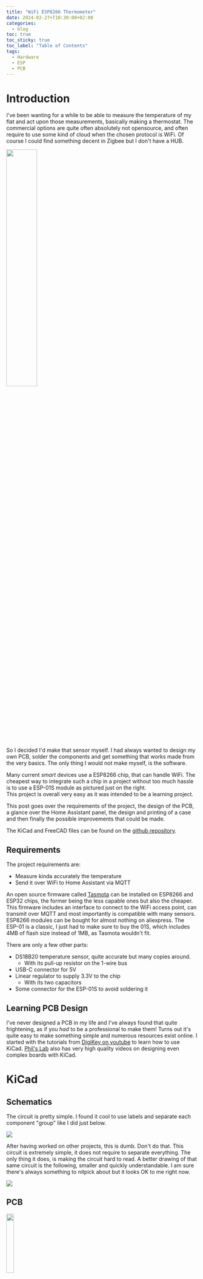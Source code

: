 ```yaml
---
title: "WiFi ESP8266 Thermometer"
date: 2024-02-27+T10:30:00+02:00
categories:
  - blog
toc: true
toc_sticky: true
toc_label: "Table of Contents"
tags:
  - Hardware
  - ESP
  - PCB
---
```



# Introduction

I've been wanting for a while to be able to measure the temperature of my flat
and act upon those measurements, basically making a thermostat.
The commercial options are quite often absolutely not opensource, and often
require to use some kind of cloud when the chosen protocol is WiFi. Of course
I could find something decent in Zigbee but I don't have a HUB.  

<img class="align-left" src="/assets/images/esp01s_thermometer/esp01s.jpg" width="40%"/>

So I decided I'd make that sensor myself. I had always wanted to design my own
PCB, solder the components and get something that works made from the very
basics. The only thing I would not make myself, is the software.

Many current _smart_ devices use a ESP8266 chip, that can handle WiFi. The 
cheapest way to integrate such a chip in a project without too much hassle is
to use a ESP-01S module as pictured just on the right.  
This project is overall very easy as it was intended to be a learning project. 

This post goes over the requirements of the project, the design of the PCB,
a glance over the Home Assistant panel, the design and printing of a case and
then finally the possible improvements that could be made.

The KiCad and FreeCAD files can be found on the [github repository](https://github.com/Mael-Le-Garrec/ESP-01S_thermometer).


## Requirements

The project requirements are:

* Measure kinda accurately the temperature
* Send it over WiFi to Home Assistant via MQTT

An open source firmware called [Tasmota](https://4tasmota.github.io/) can be 
installed on ESP8266 and ESP32 chips, the former being the less capable ones
but also the cheaper. This firmware includes an interface to connect to the
WiFi access point, can transmit over MQTT and most importantly is compatible
with many sensors.
ESP8266 modules can be bought for almost nothing on aliexpress. The ESP-01 is a
classic, I just had to make sure to buy the 01S, which includes 4MB of flash 
size instead of 1MB, as Tasmota wouldn't fit.

There are only a few other parts:

* DS18B20 temperature sensor, quite accurate but many copies around.
  * With its pull-up resistor on the 1-wire bus
* USB-C connector for 5V
* Linear regulator to supply 3.3V to the chip
  * With its two capacitors
* Some connector for the ESP-01S to avoid soldering it


## Learning PCB Design

I've never designed a PCB in my life and I've always found that quite
frightening, as if you _had_ to be a professional to make them! Turns out it's
quite easy to make something simple and numerous resources exist online.
I started with the tutorials from [DigiKey on youtube](https://www.youtube.com/playlist?list=PL3bNyZYHcRSUhUXUt51W6nKvxx2ORvUQB) to learn how to use KiCad.
[Phil's Lab](https://www.youtube.com/@PhilsLab/search?query=kicad) also has
very high quality videos on designing even complex boards with KiCad.

# KiCad

## Schematics

The circuit is pretty simple. I found it cool to use labels and separate each
component "group" like I did just below.

![](/assets/images/esp01s_thermometer/schematic.svg)

After having worked on other projects, this is dumb. Don't do that. This
circuit is extremely simple, it does not require to separate everything. The
only thing it does, is making the circuit hard to read. A better drawing of
that same circuit is the following, smaller and quickly understandable. I am
sure there's always something to nitpick about but it looks OK to me right now.

![](/assets/images/esp01s_thermometer/schematic_better.svg)


## PCB

<img class="align-right" src="/assets/images/esp01s_thermometer/3d.png" width="20%"/>

The PCB part was quite fun! I am measuring temperature here, and I wanted to
make sure the 3.3V regulator was not going to interfere with the readings. I
empirically tested that the temperature of the regulator was negligible about 5
centimeters away. I also read an interesting [paper from TI](https://www.tij.co.jp/lit/an/snoa967a/snoa967a.pdf?ts=1709260459138&ref_url=https%253A%252F%252Fwww.google.com%252F)
on the guidelines for using a temperature sensor.

I implemented two of those guidelines: removing the ground plane near the sensor and adding a cut in the board to create an isolation island (Fig. 16).
Mounting holes will be used with M3 screws in a case and an additional
connector can be used to plug in a second sensor if needed.
In retrospective, I believe I could have gotten away with a smaller PCB.

An interactive webpage with the PCB, nets, components can be found on [github.io](http://htmlpreview.github.io/?https://raw.githubusercontent.com/Mael-Le-Garrec/ESP-01S_thermometer/v1.0.0/html/board.html)

# Designing a Case

## FreeCAD

FreeCAD tutorial  

## Printing


# Conclusion

## Final Product

<img src="/assets/images/esp01s_thermometer/case.jpg"/>

<img src="/assets/images/esp01s_thermometer/case_counter.jpg"/>

<img src="/assets/images/esp01s_thermometer/ha.png"/>


## Further Improvements

5.1k
